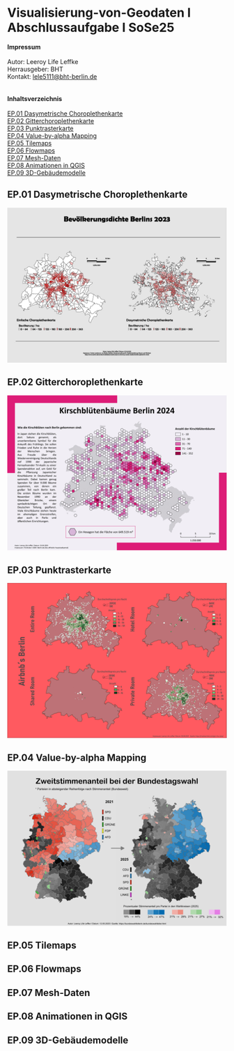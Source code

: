 # Visualisierung-von-Geodaten I Abschlussaufgabe I SoSe25
**Impressum**<br>
<br>
Autor: Leeroy Life Leffke<br>
Herrausgeber: BHT<br>
Kontakt: lele5111@bht-berlin.de<br>
<br>
<br>
**Inhaltsverzeichnis**<br>
<br>
[EP.01 Dasymetrische Choroplethenkarte](#ep01-dasymetrische-choroplethenkarte)<br>
[EP.02 Gitterchoroplethenkarte](#ep02-gitterchoroplethenkarte)<br>
[EP.03 Punktrasterkarte](#ep03-punktrasterkarte)<br>
[EP.04 Value-by-alpha Mapping](#ep04-value-by-alpha-mapping)<br>
[EP.05 Tilemaps](#ep05-tilemaps)<br>
[EP.06 Flowmaps](#ep06-flowmaps)<br>
[EP.07 Mesh-Daten](#ep07-mesh-daten)<br>
[EP.08 Animationen in QGIS](#ep08-animationen-in-qgis)<br>
[EP.09 3D-Gebäudemodelle](#ep09-3d-gebäudemodelle)<br>

## EP.01 Dasymetrische Choroplethenkarte
![image](https://github.com/LeeroyLife/Visualisierung-von-Geodaten-Abschlussaufgabe-SoSe25/blob/main/Fertig/EP.01.jpg)
## EP.02 Gitterchoroplethenkarte
![image](https://github.com/LeeroyLife/Visualisierung-von-Geodaten-Abschlussaufgabe-SoSe25/blob/main/Fertig/EP.02_Leffke_Kirschbl%C3%BCtenb%C3%A4ume.jpeg)
## EP.03 Punktrasterkarte
![image](https://github.com/LeeroyLife/Visualisierung-von-Geodaten-Abschlussaufgabe-SoSe25/blob/main/Fertig/EP.03_Leffke.jpg)
## EP.04 Value-by-alpha Mapping
![image](https://github.com/LeeroyLife/Visualisierung-von-Geodaten-Abschlussaufgabe-SoSe25/blob/main/Fertig/EP.04_Leffke.jpg)
## EP.05 Tilemaps

## EP.06 Flowmaps

## EP.07 Mesh-Daten

## EP.08 Animationen in QGIS

## EP.09 3D-Gebäudemodelle

